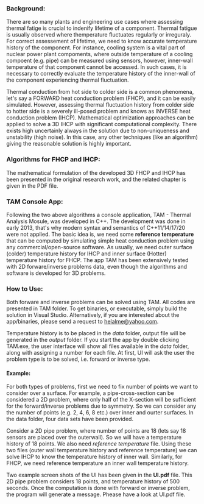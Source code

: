 ### Background:
There are so many plants and engineering use cases where assessing thermal fatige is crucial to indenify lifetime of a component. Thermal fatigue is usually observed where themperature fluctuates regularly or irreguraly. For correct assessement of lifetime, we need to know accurate temperature history of the component. For instance, cooling system is a vital part of nuclear power plant compoments, where outside temperature of a cooling compoent (e.g. pipe) can be measured using sensors, however, inner-wall temperature of that component cannot be accessed. In such cases, it is necessary to correctly evaluate the temperature history of the inner-wall of the component experiencing thermal fluctuation.

Thermal conduction from hot side to colder side is a common phenomena, let's say a FORWARD heat conduction problem (FHCP), and it can be easily simulated. However, assessing thermal fluctuation history from colder side to hotter side is a severely ill-posed problem and knows as INVERSE heat conduction problem (IHCP). Mathematical optimization approaches can be applied to solve a 3D IHCP with significant computational complexity. There exists high uncertainly always in the solution due to non-uniqueness and unstability (high noise). In this case, any other techniques (like an algorithm) giving the reasonable solution is highly important. 

### Algorithms for FHCP and IHCP:
The mathematical formulation of the developed 3D FHCP and IHCP has been presented in the original research work, and the related chapter is given in the PDF file.

### TAM Console App:
Following the two above algorithms a console application, TAM - Thermal Analysis Mosule, was developed in C++. The development was done in early 2013, that's why modern syntax and semantics of C++11/14/17/20 were not applied. The basic idea is, we need some **reference temperature** that can be computed by simulating simple heat conduction problem using any commercial/open-source software. As usually, we need outer surface (colder) temperature history for IHCP and inner surface (Hotter) temperature history for FHCP. The app TAM has been extensively tested with 2D forware/inverse problems data, even though the algorithms and software is developed for 3D problems.

### How to Use:
Both forware and inverse problems can be solved using TAM. All codes are presented in TAM folder. To get binaries, or executable, simply build the solution in Visual Studio. Alternatively, if you are interested about the app/binaries, please send a request to helalme@yahoo.com.

Temperature history is to be placed in the *data* folder, output file will be generated in the *output* folder. If you start the app by double clicking TAM.exe, the user interface will show all files available in the *data* folder, along with assigning a number for each file. At first, UI will ask the user the problem type is to be solved, i.e. forward or inverse type. 

#### Example:
For both types of problems, first we need to fix number of points we want to consider over a surface. For example, a pipe-cross-section can be considered a 2D problem, where only half of the X-section will be sufficient for the forward/inverse problems due to symmetry. So we can consider any the number of points (e.g. 2, 4, 6, 8 etc.) over inner and ourter surfaces. In the data folder, four data sets have been provided. 

Consider a 2D pipe problem, where number of points are 18 (lets say 18 sensors are placed over the outerwall). So we will have a temperature history of 18 points. We also need *reference temperature* file. Using these two files (outer wall temperature history and reference temperature) we can solve IHCP to know the temperature history of inner wall. Similarly, for FHCP, we need reference temperature an inner wall temperature history.

Two example screen shots of the UI has been given in the **UI.pdf** file. This 2D pipe problem considers 18 points, and temperature history of 500 seconds. Once the computation is done with forward or inverse problem, the program will generate a message. Phease have a look at UI.pdf file.  



